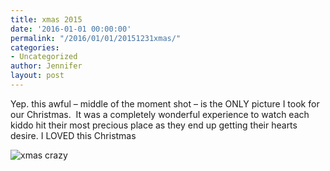 ```yaml
---
title: xmas 2015
date: '2016-01-01 00:00:00'
permalink: "/2016/01/01/20151231xmas/"
categories:
- Uncategorized
author: Jennifer
layout: post
---
```


Yep. this awful &#8211; middle of the moment shot &#8211; is the ONLY picture I took for our Christmas. &nbsp;It was a completely wonderful experience to watch each kiddo hit their most precious place as they end up getting their hearts desire. I LOVED this Christmas&nbsp;

![xmas crazy](/teamelam/assets/images/2016-01-01-20151231xmas.jpg)
